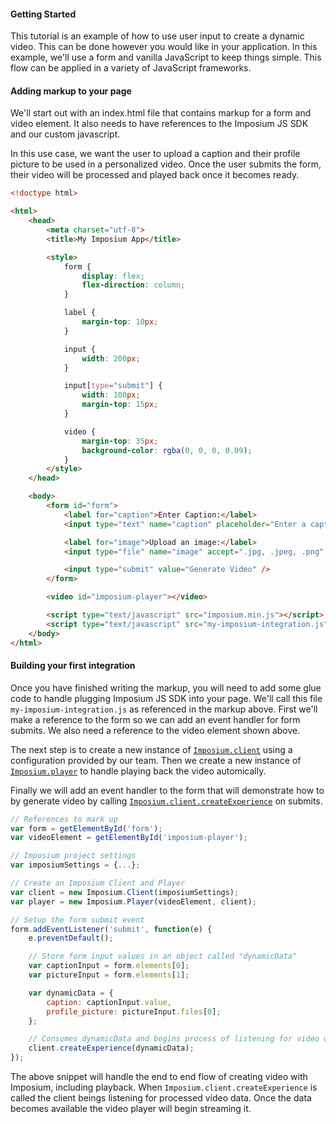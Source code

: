#### Getting Started

This tutorial is an example of how to use user input to create a dynamic video. This can be done however you would like in your application. In this example, we'll use a form and vanilla JavaScript to keep things simple. This flow can be applied in a variety of JavaScript frameworks.

#### Adding markup to your page

We'll start out with an index.html file that contains markup for a form and video element. It also needs to have references to the Imposium JS SDK and our custom javascript. 

In this use case, we want the user to upload a caption and their profile picture to be used in a personalized video. Once the user submits the form, their video will be processed and played back once it becomes ready.


```html
<!doctype html>

<html>
    <head>
        <meta charset="utf-8">
        <title>My Imposium App</title>

        <style>
            form {
                display: flex;
                flex-direction: column;
            }

            label {
                margin-top: 10px;
            }

            input {
                width: 200px;
            }

            input[type="submit"] {
                width: 100px;
                margin-top: 15px;
            }

            video {
                margin-top: 35px;
                background-color: rgba(0, 0, 0, 0.09);
            }
        </style>
    </head>

    <body>
        <form id="form">
            <label for="caption">Enter Caption:</label>
            <input type="text" name="caption" placeholder="Enter a caption" />

            <label for="image">Upload an image:</label>
            <input type="file" name="image" accept=".jpg, .jpeg, .png" />

            <input type="submit" value="Generate Video" />
        </form>

        <video id="imposium-player"></video>

        <script type="text/javascript" src="imposium.min.js"></script>
        <script type="text/javascript" src="my-imposium-integration.js"></script>
    </body>
</html>
```

#### Building your first integration

Once you have finished writing the markup, you will need to add some glue code to handle plugging Imposium JS SDK into your page. We'll call this file `my-imposium-integration.js` as referenced in the markup above. First we'll make a reference to the form so we can add an event handler for form submits. We also need a reference to the video element shown above. 

The next step is to create a new instance of [`Imposium.client`](client.md) using a configuration provided by our team. Then we create a new instance of [`Imposium.player`](player.md) to handle playing back the video automically.

Finally we will add an event handler to the form that will demonstrate how to by generate video by calling [`Imposium.client.createExperience`](/client?id=createexperience) on submits.

```javascript
// References to mark up
var form = getElementById('form');
var videoElement = getElementById('imposium-player');

// Imposium project settings
var imposiumSettings = {...};

// Create an Imposium Client and Player
var client = new Imposium.Client(imposiumSettings);
var player = new Imposium.Player(videoElement, client);

// Setup the form submit event
form.addEventListener('submit', function(e) {
    e.preventDefault();

    // Store form input values in an object called "dynamicData"
    var captionInput = form.elements[0];
    var pictureInput = form.elements[1];

    var dynamicData = {
        caption: captionInput.value,
        profile_picture: pictureInput.files[0];
    };

    // Consumes dynamicData and begins process of listening for video data 
    client.createExperience(dynamicData);
});
```

The above snippet will handle the end to end flow of creating video with Imposium, including playback. When `Imposium.client.createExperience` is called the client beings listening for processed video data. Once the data becomes available the video player will begin streaming it.